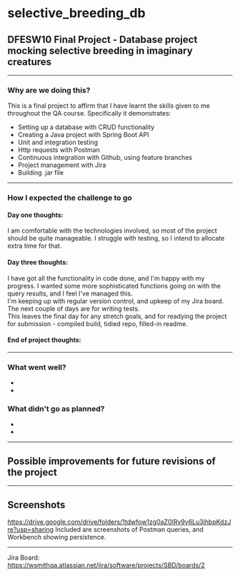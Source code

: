 # selective_breeding_db
## DFESW10 Final Project - Database project mocking selective breeding in imaginary creatures
-----------------------------------------------------------------------------------------------
### Why are we doing this?

This is a final project to affirm that I have learnt the skills given to me throughout the QA course. Specifically it demonstrates:
- Setting up a database with CRUD functionality
- Creating a Java project with Spring Boot API
- Unit and integration testing
- Http requests with Postman
- Continuous integration with Github, using feature branches
- Project management with Jira
- Building .jar file
-----------------------------------------------------------------------------------------------
### How I expected the challenge to go
#### Day one thoughts:
I am comfortable with the technologies involved, so most of the project should be quite manageable. I struggle with testing, so I intend to allocate extra time for that.<br>
#### Day three thoughts:
I have got all the functionality in code done, and I'm happy with my progress. I wanted some more sophisticated functions going on with the query results, and I feel I've managed this.<br>
I'm keeping up with regular version control, and upkeep of my Jira board.<br>
The next couple of days are for writing tests.<br>
This leaves the final day for any stretch goals, and for readying the project for submission - compiled build, tidied repo, filled-in readme.<br>
#### End of project thoughts:

 -----------------------------------------------------------------------------------------------
### What went well?
 -
 -
### What didn't go as planned?
 -
 -
 -----------------------------------------------------------------------------------------------
## Possible improvements for future revisions of the project


-----------------------------------------------------------------------------------------------
## Screenshots

https://drive.google.com/drive/folders/1tdwfow1zg0aZ0IRv9v6Lu3jhbpKdzJre?usp=sharing
Included are screenshots of Postman queries, and Workbench showing persistence.

-----------------------------------------------------------------------------------------------
Jira Board:
https://wsmithqa.atlassian.net/jira/software/projects/SBD/boards/2

